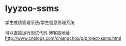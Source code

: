 # lyyzoo-ssms
学生成绩管理系统/学生信息管理系统

可以直接运行测试代码
博客园地址：http://www.cnblogs.com/chiangchou/p/project-ssms.html

